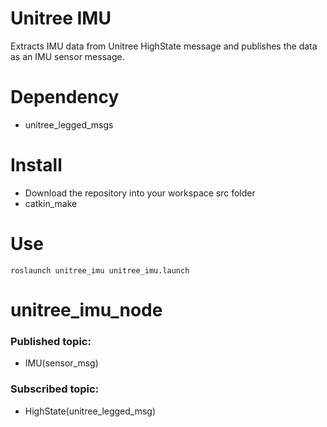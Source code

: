 # Unitree IMU

Extracts IMU data from Unitree HighState message and publishes the data as an IMU sensor message.

# Dependency
- unitree_legged_msgs

# Install
- Download the repository into your workspace src folder
- catkin_make

# Use
```
roslaunch unitree_imu unitree_imu.launch
```

# unitree_imu_node
### Published topic:
- IMU(sensor_msg)

### Subscribed topic:
- HighState(unitree_legged_msg)
